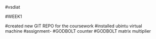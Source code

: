 #vsdiat

#WEEK1

#created new GIT REPO for the coursework
#installed ubintu virtual machine
#assignment-
#GODBOLT counter
#GODBOLT matrix multiplier 
